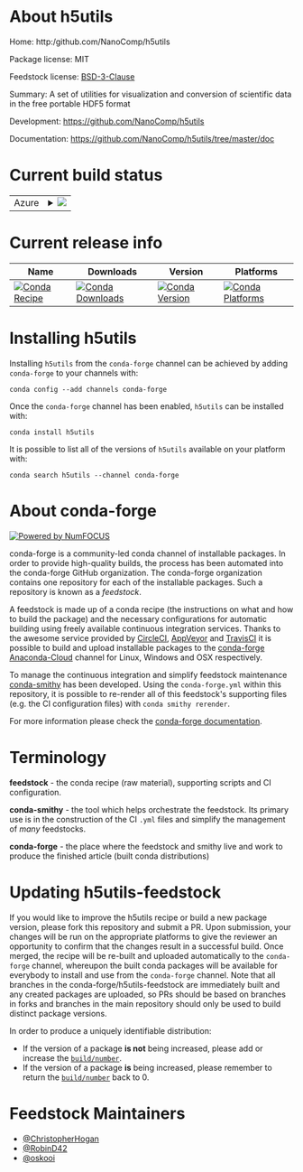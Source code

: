 About h5utils
=============

Home: http:/github.com/NanoComp/h5utils

Package license: MIT

Feedstock license: [BSD-3-Clause](https://github.com/conda-forge/h5utils-feedstock/blob/master/LICENSE.txt)

Summary: A set of utilities for visualization and conversion of scientific data in the free portable HDF5 format

Development: https://github.com/NanoComp/h5utils

Documentation: https://github.com/NanoComp/h5utils/tree/master/doc

Current build status
====================


<table>
    
  <tr>
    <td>Azure</td>
    <td>
      <details>
        <summary>
          <a href="https://dev.azure.com/conda-forge/feedstock-builds/_build/latest?definitionId=403&branchName=master">
            <img src="https://dev.azure.com/conda-forge/feedstock-builds/_apis/build/status/h5utils-feedstock?branchName=master">
          </a>
        </summary>
        <table>
          <thead><tr><th>Variant</th><th>Status</th></tr></thead>
          <tbody><tr>
              <td>linux_64_c_compiler_version7cxx_compiler_version7mpimpich</td>
              <td>
                <a href="https://dev.azure.com/conda-forge/feedstock-builds/_build/latest?definitionId=403&branchName=master">
                  <img src="https://dev.azure.com/conda-forge/feedstock-builds/_apis/build/status/h5utils-feedstock?branchName=master&jobName=linux&configuration=linux_64_c_compiler_version7cxx_compiler_version7mpimpich" alt="variant">
                </a>
              </td>
            </tr><tr>
              <td>linux_64_c_compiler_version7cxx_compiler_version7mpinompi</td>
              <td>
                <a href="https://dev.azure.com/conda-forge/feedstock-builds/_build/latest?definitionId=403&branchName=master">
                  <img src="https://dev.azure.com/conda-forge/feedstock-builds/_apis/build/status/h5utils-feedstock?branchName=master&jobName=linux&configuration=linux_64_c_compiler_version7cxx_compiler_version7mpinompi" alt="variant">
                </a>
              </td>
            </tr><tr>
              <td>osx_64_c_compiler_version10cxx_compiler_version10mpimpich</td>
              <td>
                <a href="https://dev.azure.com/conda-forge/feedstock-builds/_build/latest?definitionId=403&branchName=master">
                  <img src="https://dev.azure.com/conda-forge/feedstock-builds/_apis/build/status/h5utils-feedstock?branchName=master&jobName=osx&configuration=osx_64_c_compiler_version10cxx_compiler_version10mpimpich" alt="variant">
                </a>
              </td>
            </tr><tr>
              <td>osx_64_c_compiler_version10cxx_compiler_version10mpinompi</td>
              <td>
                <a href="https://dev.azure.com/conda-forge/feedstock-builds/_build/latest?definitionId=403&branchName=master">
                  <img src="https://dev.azure.com/conda-forge/feedstock-builds/_apis/build/status/h5utils-feedstock?branchName=master&jobName=osx&configuration=osx_64_c_compiler_version10cxx_compiler_version10mpinompi" alt="variant">
                </a>
              </td>
            </tr>
          </tbody>
        </table>
      </details>
    </td>
  </tr>
</table>

Current release info
====================

| Name | Downloads | Version | Platforms |
| --- | --- | --- | --- |
| [![Conda Recipe](https://img.shields.io/badge/recipe-h5utils-green.svg)](https://anaconda.org/conda-forge/h5utils) | [![Conda Downloads](https://img.shields.io/conda/dn/conda-forge/h5utils.svg)](https://anaconda.org/conda-forge/h5utils) | [![Conda Version](https://img.shields.io/conda/vn/conda-forge/h5utils.svg)](https://anaconda.org/conda-forge/h5utils) | [![Conda Platforms](https://img.shields.io/conda/pn/conda-forge/h5utils.svg)](https://anaconda.org/conda-forge/h5utils) |

Installing h5utils
==================

Installing `h5utils` from the `conda-forge` channel can be achieved by adding `conda-forge` to your channels with:

```
conda config --add channels conda-forge
```

Once the `conda-forge` channel has been enabled, `h5utils` can be installed with:

```
conda install h5utils
```

It is possible to list all of the versions of `h5utils` available on your platform with:

```
conda search h5utils --channel conda-forge
```


About conda-forge
=================

[![Powered by NumFOCUS](https://img.shields.io/badge/powered%20by-NumFOCUS-orange.svg?style=flat&colorA=E1523D&colorB=007D8A)](http://numfocus.org)

conda-forge is a community-led conda channel of installable packages.
In order to provide high-quality builds, the process has been automated into the
conda-forge GitHub organization. The conda-forge organization contains one repository
for each of the installable packages. Such a repository is known as a *feedstock*.

A feedstock is made up of a conda recipe (the instructions on what and how to build
the package) and the necessary configurations for automatic building using freely
available continuous integration services. Thanks to the awesome service provided by
[CircleCI](https://circleci.com/), [AppVeyor](https://www.appveyor.com/)
and [TravisCI](https://travis-ci.com/) it is possible to build and upload installable
packages to the [conda-forge](https://anaconda.org/conda-forge)
[Anaconda-Cloud](https://anaconda.org/) channel for Linux, Windows and OSX respectively.

To manage the continuous integration and simplify feedstock maintenance
[conda-smithy](https://github.com/conda-forge/conda-smithy) has been developed.
Using the ``conda-forge.yml`` within this repository, it is possible to re-render all of
this feedstock's supporting files (e.g. the CI configuration files) with ``conda smithy rerender``.

For more information please check the [conda-forge documentation](https://conda-forge.org/docs/).

Terminology
===========

**feedstock** - the conda recipe (raw material), supporting scripts and CI configuration.

**conda-smithy** - the tool which helps orchestrate the feedstock.
                   Its primary use is in the construction of the CI ``.yml`` files
                   and simplify the management of *many* feedstocks.

**conda-forge** - the place where the feedstock and smithy live and work to
                  produce the finished article (built conda distributions)


Updating h5utils-feedstock
==========================

If you would like to improve the h5utils recipe or build a new
package version, please fork this repository and submit a PR. Upon submission,
your changes will be run on the appropriate platforms to give the reviewer an
opportunity to confirm that the changes result in a successful build. Once
merged, the recipe will be re-built and uploaded automatically to the
`conda-forge` channel, whereupon the built conda packages will be available for
everybody to install and use from the `conda-forge` channel.
Note that all branches in the conda-forge/h5utils-feedstock are
immediately built and any created packages are uploaded, so PRs should be based
on branches in forks and branches in the main repository should only be used to
build distinct package versions.

In order to produce a uniquely identifiable distribution:
 * If the version of a package **is not** being increased, please add or increase
   the [``build/number``](https://conda.io/docs/user-guide/tasks/build-packages/define-metadata.html#build-number-and-string).
 * If the version of a package **is** being increased, please remember to return
   the [``build/number``](https://conda.io/docs/user-guide/tasks/build-packages/define-metadata.html#build-number-and-string)
   back to 0.

Feedstock Maintainers
=====================

* [@ChristopherHogan](https://github.com/ChristopherHogan/)
* [@RobinD42](https://github.com/RobinD42/)
* [@oskooi](https://github.com/oskooi/)


